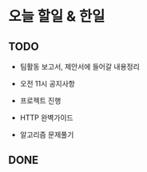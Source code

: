 # 오늘 할일 & 한일

## TODO

- 팀활동 보고서, 제안서에 들어갈 내용정리

- 오전 11시 공지사항

- 프로젝트 진행

- HTTP 완벽가이드

- 알고리즘 문제풀기

## DONE
